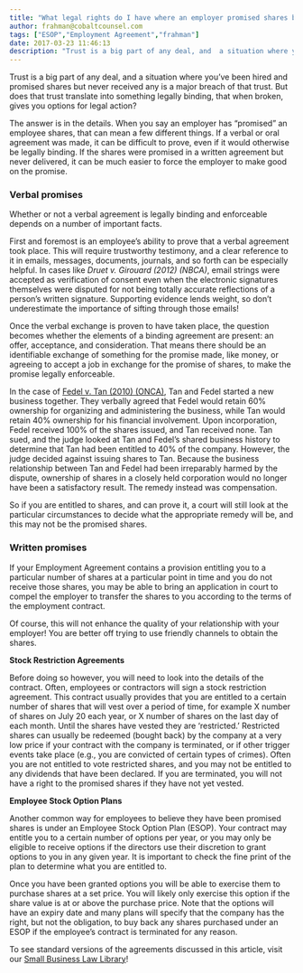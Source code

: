 ```yaml
---
title: "What legal rights do I have where an employer promised shares but did not deliver?"
author: frahman@cobaltcounsel.com
tags: ["ESOP","Employment Agreement","frahman"]
date: 2017-03-23 11:46:13
description: "Trust is a big part of any deal, and  a situation where you’ve been hired and promised shares but never received any is a major breach of that trust. But does that trust translate into something legally binding, that when broken, gives you options for legal action? "
---
```


Trust is a big part of any deal, and  a situation where you’ve been hired and promised shares but never received any is a major breach of that trust. But does that trust translate into something legally binding, that when broken, gives you options for legal action? 

The answer is in the details. When you say an employer has “promised” an employee shares, that can mean a few different things. If a verbal or oral agreement was made, it can be difficult to prove, even if it would otherwise be legally binding. If the shares were promised in a written agreement but never delivered, it can be much easier to force the employer to make good on the promise.

### Verbal promises

Whether or not a verbal agreement is legally binding and enforceable depends on a number of important facts. 

First and foremost is an employee’s ability to prove that a verbal agreement took place. This will require trustworthy testimony, and a clear reference to it in emails, messages, documents, journals, and so forth can be especially helpful. In cases like *Druet v. Girouard (2012) (NBCA)*, email strings were accepted as verification of consent even when the electronic signatures themselves were disputed for not being totally accurate reflections of a person’s written signature. Supporting evidence lends weight, so don’t underestimate the importance of sifting through those emails! 

Once the verbal exchange is proven to have taken place, the question becomes whether the elements of a binding agreement are present: an offer, acceptance, and consideration. That means there should be an identifiable exchange of something for the promise made, like money, or agreeing to accept a job in exchange for the promise of shares, to make the promise legally enforceable. 

In the case of [Fedel v. Tan (2010) (ONCA)](http://www.canlii.org/en/on/onca/doc/2010/2010onca473/2010onca473.html?searchUrlHash=AAAAAQAGZmVkZWwgAAAAAAE&amp;resultIndex=1), Tan and Fedel started a new business together. They verbally agreed that Fedel would retain 60% ownership for organizing and administering the business, while Tan would retain 40% ownership for his financial involvement. Upon incorporation, Fedel received 100% of the shares issued, and Tan received none. Tan sued, and the judge looked at Tan and Fedel’s shared business history to determine that Tan had been entitled to 40% of the company. However, the judge decided against issuing shares to Tan. Because the business relationship between Tan and Fedel had been irreparably harmed by the dispute, ownership of shares in a closely held corporation would no longer have been a satisfactory result. The remedy instead was compensation. 

So if you are entitled to shares, and can prove it, a court will still look at the particular circumstances to decide what the appropriate remedy will be, and this may not be the promised shares.

### Written promises

If your Employment Agreement contains a provision entitling you to a particular number of shares at a particular point in time and you do not receive those shares, you may be able to bring an application in court to compel the employer to transfer the shares to you according to the terms of the employment contract.

Of course, this will not enhance the quality of your relationship with your employer! You are better off trying to use friendly channels to obtain the shares.

**Stock Restriction Agreements**

Before doing so however, you will need to look into the details of the contract. Often, employees or contractors will sign a stock restriction agreement. This contract usually provides that you are entitled to a certain number of shares that will vest over a period of time, for example X number of shares on July 20 each year, or X number of shares on the last day of each month. Until the shares have vested they are ‘restricted.’ Restricted shares can usually be redeemed (bought back) by the company at a very low price if your contract with the company is terminated, or if other trigger events take place (e.g., you are convicted of certain types of crimes). Often you are not entitled to vote restricted shares, and you may not be entitled to any dividends that have been declared. If you are terminated, you will not have a right to the promised shares if they have not yet vested.

**Employee Stock Option Plans**

Another common way for employees to believe they have been promised shares is under an Employee Stock Option Plan (ESOP). Your contract may entitle you to a certain number of options per year, or you may only be eligible to receive options if the directors use their discretion to grant options to you in any given year. It is important to check the fine print of the plan to determine what you are entitled to.

Once you have been granted options you will be able to exercise them to purchase shares at a set price. You will likely only exercise this option if the share value is at or above the purchase price. Note that the options will have an expiry date and many plans will specify that the company has the right, but not the obligation, to buy back any shares purchased under an ESOP if the employee’s contract is terminated for any reason.

To see standard versions of the agreements discussed in this article, visit our [Small Business Law Library](https://www.clausehound.com/documents/)! 
